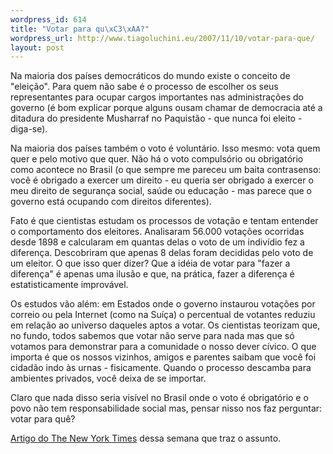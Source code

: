 ```yaml
--- 
wordpress_id: 614
title: "Votar para qu\xC3\xAA?"
wordpress_url: http://www.tiagoluchini.eu/2007/11/10/votar-para-que/
layout: post
---
```

Na maioria dos países democráticos do mundo existe o conceito de "eleição". Para quem não sabe é o processo de escolher os seus representantes para ocupar cargos importantes nas administrações do governo (é bom explicar porque alguns ousam chamar de democracia até a ditadura do presidente Musharraf no Paquistão - que nunca foi eleito - diga-se).

Na maioria dos países também o voto é voluntário. Isso mesmo: vota quem quer e pelo motivo que quer. Não há o voto compulsório ou obrigatório como acontece no Brasil (o que sempre me pareceu um baita contrasenso: você é obrigado a exercer um direito - eu queria ser obrigado a exercer o meu direito de segurança social, saúde ou educação - mas parece que o governo está ocupando com direitos diferentes).

Fato é que cientistas estudam os processos de votação e tentam entender o comportamento dos eleitores. Analisaram 56.000 votações ocorridas desde 1898 e calcularam em quantas delas o voto de um indivídio fez a diferença. Descobriram que apenas 8 delas foram decididas pelo voto de um eleitor. O que isso quer dizer? Que a idéia de votar para "fazer a diferença" é apenas uma ilusão e que, na prática, fazer a diferença é estatisticamente improvável.

Os estudos vão além: em Estados onde o governo instaurou votações por correio ou pela Internet (como na Suíça) o percentual de votantes reduziu em relação ao universo daqueles aptos a votar. Os cientistas teorizam que, no fundo, todos sabemos que votar não serve para nada mas que só votamos para demonstrar para a comunidade o nosso dever cívico. O que importa é que os nossos vizinhos, amigos e parentes saibam que você foi cidadão indo às urnas - fisicamente. Quando o processo descamba para ambientes privados, você deixa de se importar.

Claro que nada disso seria visível no Brasil onde o voto é obrigatório e o povo não tem responsabilidade social mas, pensar nisso nos faz perguntar: votar para quê?

[Artigo do The New York Times](http://www.nytimes.com/2005/11/06/magazine/06freak.html?_r=1&amp;n=Top%2fFeatures%2fMagazine%2fColumns%2fFreakonomics&amp;oref=slogin) dessa semana que traz o assunto.
